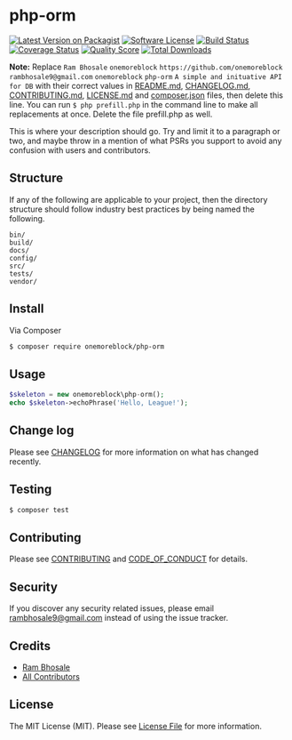 # php-orm

[![Latest Version on Packagist][ico-version]][link-packagist]
[![Software License][ico-license]](LICENSE.md)
[![Build Status][ico-travis]][link-travis]
[![Coverage Status][ico-scrutinizer]][link-scrutinizer]
[![Quality Score][ico-code-quality]][link-code-quality]
[![Total Downloads][ico-downloads]][link-downloads]

**Note:** Replace ```Ram Bhosale``` ```onemoreblock``` ```https://github.com/onemoreblock``` ```rambhosale9@gmail.com``` ```onemoreblock``` ```php-orm``` ```A simple and inituative API for DB``` with their correct values in [README.md](README.md), [CHANGELOG.md](CHANGELOG.md), [CONTRIBUTING.md](CONTRIBUTING.md), [LICENSE.md](LICENSE.md) and [composer.json](composer.json) files, then delete this line. You can run `$ php prefill.php` in the command line to make all replacements at once. Delete the file prefill.php as well.

This is where your description should go. Try and limit it to a paragraph or two, and maybe throw in a mention of what
PSRs you support to avoid any confusion with users and contributors.

## Structure

If any of the following are applicable to your project, then the directory structure should follow industry best practices by being named the following.

```
bin/        
build/
docs/
config/
src/
tests/
vendor/
```


## Install

Via Composer

``` bash
$ composer require onemoreblock/php-orm
```

## Usage

``` php
$skeleton = new onemoreblock\php-orm();
echo $skeleton->echoPhrase('Hello, League!');
```

## Change log

Please see [CHANGELOG](CHANGELOG.md) for more information on what has changed recently.

## Testing

``` bash
$ composer test
```

## Contributing

Please see [CONTRIBUTING](CONTRIBUTING.md) and [CODE_OF_CONDUCT](CODE_OF_CONDUCT.md) for details.

## Security

If you discover any security related issues, please email rambhosale9@gmail.com instead of using the issue tracker.

## Credits

- [Ram Bhosale][link-author]
- [All Contributors][link-contributors]

## License

The MIT License (MIT). Please see [License File](LICENSE.md) for more information.

[ico-version]: https://img.shields.io/packagist/v/onemoreblock/php-orm.svg?style=flat-square
[ico-license]: https://img.shields.io/badge/license-MIT-brightgreen.svg?style=flat-square
[ico-travis]: https://img.shields.io/travis/onemoreblock/php-orm/master.svg?style=flat-square
[ico-scrutinizer]: https://img.shields.io/scrutinizer/coverage/g/onemoreblock/php-orm.svg?style=flat-square
[ico-code-quality]: https://img.shields.io/scrutinizer/g/onemoreblock/php-orm.svg?style=flat-square
[ico-downloads]: https://img.shields.io/packagist/dt/onemoreblock/php-orm.svg?style=flat-square

[link-packagist]: https://packagist.org/packages/onemoreblock/php-orm
[link-travis]: https://travis-ci.org/onemoreblock/php-orm
[link-scrutinizer]: https://scrutinizer-ci.com/g/onemoreblock/php-orm/code-structure
[link-code-quality]: https://scrutinizer-ci.com/g/onemoreblock/php-orm
[link-downloads]: https://packagist.org/packages/onemoreblock/php-orm
[link-author]: https://github.com/onemoreblock
[link-contributors]: ../../contributors
